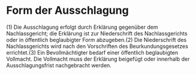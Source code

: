 # Form der Ausschlagung

(1) Die Ausschlagung erfolgt durch Erklärung gegenüber dem Nachlassgericht; die Erklärung ist zur Niederschrift des Nachlassgerichts oder in öffentlich beglaubigter Form abzugeben.(2) Die Niederschrift des Nachlassgerichts wird nach den Vorschriften des Beurkundungsgesetzes errichtet.(3) Ein Bevollmächtigter bedarf einer öffentlich beglaubigten Vollmacht. Die Vollmacht muss der Erklärung beigefügt oder innerhalb der Ausschlagungsfrist nachgebracht werden. 

